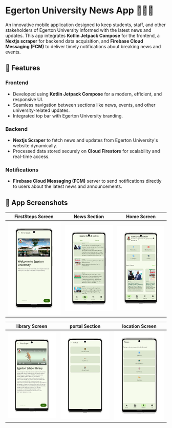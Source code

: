 # Egerton University News App 📱📡📰

An innovative mobile application designed to keep students, staff, and other stakeholders of Egerton University informed with the latest news and updates. This app integrates **Kotlin Jetpack Compose** for the frontend, a **Nextjs scraper** for backend data acquisition, and **Firebase Cloud Messaging (FCM)** to deliver timely notifications about breaking news and events.

## 🌟 Features

### Frontend
- Developed using **Kotlin Jetpack Compose** for a modern, efficient, and responsive UI.
- Seamless navigation between sections like news, events, and other university-related updates.
- Integrated top bar with Egerton University branding.

### Backend
- **Nextjs  Scraper** to fetch news and updates from Egerton University's website dynamically.
- Processed data stored securely on **Cloud Firestore** for scalability and real-time access.

### Notifications
- **Firebase Cloud Messaging (FCM)** server to send notifications directly to users about the latest news and announcements.


## 📸 App Screenshots

| FirstSteps Screen                      | News Section                   | Home Screen                   |
|----------------------------------|--------------------------------|---------------------------------|
| ![FirstSteps Screen](app/screenshots/firststepslight.png) | ![News Section](app/screenshots/newsandnotices.png) | ![Home screen](app/screenshots/homepage.png) |

| library Screen                      | portal Section                   | location Screen                   |
|----------------------------------|--------------------------------|---------------------------------|
| ![library Screen](app/screenshots/librarylight.png) | ![Portal screen](app/screenshots/portalscreen.png) | ![Location screen](app/screenshots/locationlight.png) |


